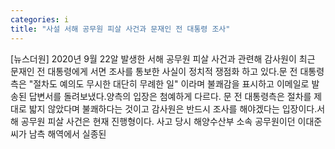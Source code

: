 ```yaml
---
categories: i
title: "사설 서해 공무원 피살 사건과 문재인 전 대통령 조사"
---
```

[뉴스더원] 2020년 9월 22알 발생한 서해 공무원 피살 사건과 관련해 감사원이 최근 문재인 전 대통령에게 서면 조사를 통보한 사실이 정치적 쟁점화 하고 있다.문 전 대통령측은 "절차도 예의도 무시한 대단히 무례한 일" 이라며 불쾌감을 표시하고 이메일로 발송된 답변서를 돌려보냈다.양측의 입장은 첨예하게 다르다. 문 전 대통령측은 절차를 제대로 밟지 않았다며 불쾌하다는 것이고 감사원은 반드시 조사를 해야겠다는 입장이다.서해 공무원 피살 사건은 현재 진행형이다. 사고 당시 해양수산부 소속 공무원이던 이대준씨가 남측 해역에서 실종된